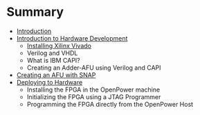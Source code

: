# Summary

* [Introduction](README.md)
* [Introduction to Hardware Development](chapter1.md)
  * [Installing Xilinx Vivado](chapter1/installing-xilinx-vivado.md)
  * Verilog and VHDL
  * What is IBM CAPI?
  * Creating an Adder-AFU using Verilog and CAPI
* [Creating an AFU with SNAP](installing-xilinx-vivado.md)
* [Deploying to Hardware](deploying-to-hardware.md)
  * Installing the FPGA in the OpenPower machine
  * Initializing the FPGA using a JTAG Programmer
  * Programming the FPGA directly from the OpenPower Host

